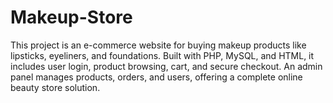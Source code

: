 # Makeup-Store
This project is an e-commerce website for buying makeup products like lipsticks, eyeliners, and foundations. Built with PHP, MySQL, and HTML, it includes user login, product browsing, cart, and secure checkout. An admin panel manages products, orders, and users, offering a complete online beauty store solution.
